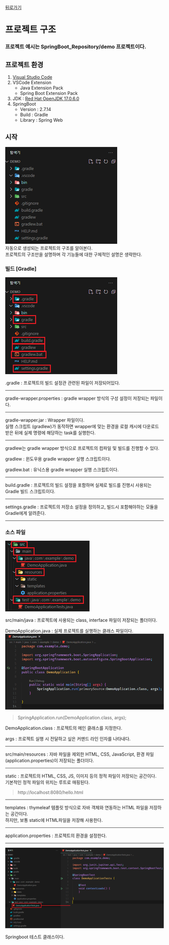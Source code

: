 [뒤로가기](../../README.md)<br>

# 프로젝트 구조

### 프로젝트 예시는 SpringBoot_Repository/demo 프로젝트이다.

## 프로젝트 환경

1. [Visual Studio Code](https://code.visualstudio.com/)
2. VSCode Extension
   - Java Extension Pack
   - Spring Boot Extension Pack
3. JDK : [Red Hat OpenJDK 17.0.6.0](https://developers.redhat.com/products/openjdk/download#assembly-field-downloads-page-content-82031)
4. SpringBoot
   - Version : 2.7.14
   - Build : Gradle
   - Library : Spring Web

## 시작

![img](../Image/springboot17.png)<br>
자동으로 생성되는 프로젝트의 구조를 알아본다.<br>
프로젝트의 구조만을 설명하며 각 기능들에 대한 구체적인 설명은 생략한다.<br>

### 빌드 [Gradle]

![img](../Image/springboot18.png)<br>

.gradle : 프로젝트의 빌드 설정관 관련된 파일이 저장되어있다.<br>

---

gradle-wrapper.properties : gradle wrapper 방식의 구성 설정이 저장되는 파일이다.

---

gradle-wrapper.jar : Wrapper 파일이다.<br>
실행 스크립트 (gradlew)가 동작하면 wrapper에 맞는 환경을 로컬 캐시에 다운로드 받은 뒤에 실제 명령에 해당하는 task를 실행한다.<br>

---

gradlew는 gradle wrapper 방식으로 프로젝트의 컴파일 및 빌드를 진행할 수 있다.

gradlew : 윈도우용 gradle wrapper 실행 스크립트이다.

gradlew.bat : 유닉스용 gradle wrapper 실행 스크립트이다.

---

build.gradle : 프로젝트의 빌드 설정을 포함하며 실제로 빌드를 진행시 사용되는 Gradle 빌드 스크립트이다.<br>

---

settings.gradle : 프로젝트의 저장소 설정을 정의하고, 빌드시 포함해야하는 모듈을 Gradle에게 알려준다.<br>

---

### 소스 파일

![img](../Image/springboot21.png)<br>

src/main/java : 프로젝트에 사용되는 class, interface 파일이 저장되는 폴더이다.

DemoApplication.java : 실제 프로젝트를 실행하는 클래스 파일이다.<br>
![img](../Image/springboot22.png)<br>

> SpringApplication.run(DemoApplication.class, args);

DemoApplication.class : 프로젝트의 메인 클래스를 지정한다.

args : 프로젝트 실행 시 전달하고 싶은 커맨드 라인 인자를 나타내다.

---

src/main/resources : 자바 파일을 제외한 HTML, CSS, JavaScript, 환경 파일(application.properties)이 저장되는 폴더이다.

---

static : 프로젝트의 HTML, CSS, JS, 이미지 등의 정적 파일이 저장되는 공간이다.<br>
기본적인 정적 파일의 위치는 루트로 매핑된다.<br>

> http://localhost:8080/hello.html

---

templates : thymeleaf 템플릿 방식으로 자바 객체와 연동하는 HTML 파일을 저장하는 공간이다.<br>
하지만, 보통 static에 HTML파일을 저장해 사용한다.<br>

---

application.properties : 프로젝트의 환경을 설정한다.<br>

---

![img](../Image/springboot23.png)<br>

Springboot 테스트 클래스이다.

